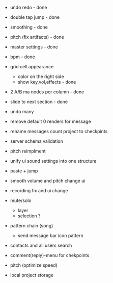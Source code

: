 - undo redo - done
- double tap jump - done
- smoothing - done
- pitch (fix artifacts) - done 
- master settings - done
- bpm - done
- grid cell appearance 
    - color on the right side 
    - show key,vol,effects - done
- 2 A/B ma nodes per column - done
- slide to next section - done

- undo many
- remove default 0 renders for message
- rename messages count project to checkpints
- server schema validation


- pitch reimplment
- unify ui sound settings into one structure


- paste + jump 
- smooth volume and pitch change ui
- recording fix and ui change
- mute/solo
    - layer
    - selection ?
- pattern chain (song)
    - send message bar icon pattern
- contacts and all users search
- comment(reply)-menu for chekpoints
- pitch (optimize speed)
- local project storage
